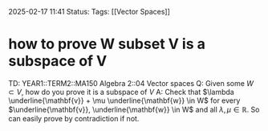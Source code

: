 2025-02-17 11:41
Status: 
Tags: [[Vector Spaces]]
# how to prove W subset V is a subspace of V

TD: YEAR1::TERM2::MA150 Algebra 2::04 Vector spaces 
Q: Given some $W \subset V$, how do you prove it is a subspace of $V$
A: Check that $\lambda \underline{\mathbf{v}} + \mu \underline{\mathbf{w}} \in W$ for every $\underline{\mathbf{v}}, \underline{\mathbf{w}} \in W$ and all $\lambda, \mu \in \mathbb{R}$.
So can easily prove by contradiction if not.
<!--ID: 1739792931959-->
